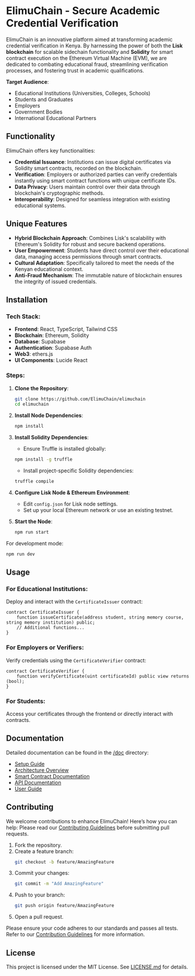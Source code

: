 # ElimuChain - Secure Academic Credential Verification

ElimuChain is an innovative platform aimed at transforming academic credential verification in Kenya. By harnessing the power of both the **Lisk blockchain** for scalable sidechain functionality and **Solidity** for smart contract execution on the Ethereum Virtual Machine (EVM), we are dedicated to combating educational fraud, streamlining verification processes, and fostering trust in academic qualifications.

**Target Audience**:

- Educational Institutions (Universities, Colleges, Schools)
- Students and Graduates
- Employers
- Government Bodies
- International Educational Partners

## Functionality

ElimuChain offers key functionalities:

- **Credential Issuance**: Institutions can issue digital certificates via Solidity smart contracts, recorded on the blockchain.
- **Verification**: Employers or authorized parties can verify credentials instantly using smart contract functions with unique certificate IDs.
- **Data Privacy**: Users maintain control over their data through blockchain's cryptographic methods.
- **Interoperability**: Designed for seamless integration with existing educational systems.

## Unique Features

- **Hybrid Blockchain Approach**: Combines Lisk's scalability with Ethereum's Solidity for robust and secure backend operations.
- **User Empowerment**: Students have direct control over their educational data, managing access permissions through smart contracts.
- **Cultural Adaptation**: Specifically tailored to meet the needs of the Kenyan educational context.
- **Anti-Fraud Mechanism**: The immutable nature of blockchain ensures the integrity of issued credentials.

## Installation

### Tech Stack:

- **Frontend**: React, TypeScript, Tailwind CSS
- **Blockchain**: Ethereum, Solidity
- **Database**: Supabase
- **Authentication**: Supabase Auth
- **Web3**: ethers.js
- **UI Components**: Lucide React

### Steps:

1. **Clone the Repository**:

   ```bash
   git clone https://github.com/ElimuChain/elimuchain
   cd elimuchain
   ```

2. **Install Node Dependencies**:

   ```bash
   npm install
   ```

3. **Install Solidity Dependencies**:

   - Ensure Truffle is installed globally:

   ```bash
   npm install -g truffle
   ```

   - Install project-specific Solidity dependencies:

   ```bash
   truffle compile
   ```

4. **Configure Lisk Node & Ethereum Environment**:

   - Edit `config.json` for Lisk node settings.
   - Set up your local Ethereum network or use an existing testnet.

5. **Start the Node**:
   ```bash
   npm run start
   ```

For development mode:

```bash
npm run dev
```

## Usage

### For Educational Institutions:

Deploy and interact with the `CertificateIssuer` contract:

```solidity
contract CertificateIssuer {
    function issueCertificate(address student, string memory course, string memory institution) public;
    // Additional functions...
}
```

### For Employers or Verifiers:

Verify credentials using the `CertificateVerifier` contract:

```solidity
contract CertificateVerifier {
    function verifyCertificate(uint certificateId) public view returns (bool);
}
```

### For Students:

Access your certificates through the frontend or directly interact with contracts.

## Documentation

Detailed documentation can be found in the [/doc](/doc) directory:

- [Setup Guide](/doc/setup.md)
- [Architecture Overview](/doc/architecture.md)
- [Smart Contract Documentation](/doc/smart-contract.md)
- [API Documentation](/doc/api.md)
- [User Guide](/doc/user-guide.md)

## Contributing

We welcome contributions to enhance ElimuChain! Here’s how you can help:
Please read our [Contributing Guidelines](/doc/CONTRIBUTING.md) before submitting pull requests.
1. Fork the repository.
2. Create a feature branch:
   ```bash
   git checkout -b feature/AmazingFeature
   ```
3. Commit your changes:
   ```bash
   git commit -m "Add AmazingFeature"
   ```
4. Push to your branch:
   ```bash
   git push origin feature/AmazingFeature
   ```
5. Open a pull request.

Please ensure your code adheres to our standards and passes all tests. Refer to our [Contribution Guidelines](CONTRIBUTING.md) for more information.

## License

This project is licensed under the MIT License. See [LICENSE.md](LICENSE.md) for details.
